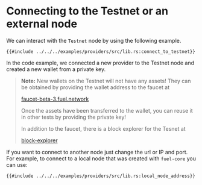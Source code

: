 # Connecting to the Testnet or an external node

We can interact with the `Testnet` node by using the following example.

```rust,ignore
{{#include ../../../examples/providers/src/lib.rs:connect_to_testnet}}
```

In the code example, we connected a new provider to the Testnet node and created a new wallet from a private key.

> **Note:** New wallets on the Testnet will not have any assets! They can be obtained by providing the wallet address to the faucet at
>
>[faucet-beta-3.fuel.network](https://faucet-beta-3.fuel.network)
>
> Once the assets have been transferred to the wallet, you can reuse it in other tests by providing the private key!
>
> In addition to the faucet, there is a block explorer for the Tesnet at
>
> [block-explorer](https://fuellabs.github.io/block-explorer-v2)

If you want to connect to another node just change the url or IP and port. For example, to connect to a local node that was created with `fuel-core` you can use:

```rust,ignore
{{#include ../../../examples/providers/src/lib.rs:local_node_address}}
```

